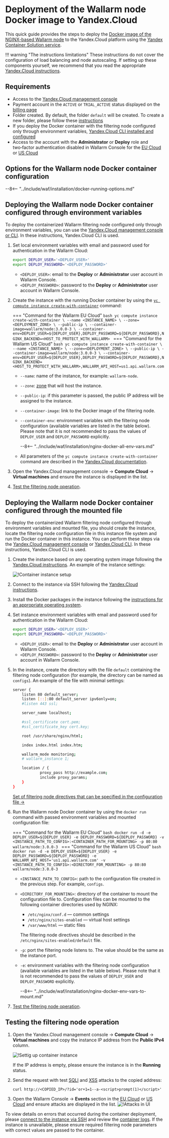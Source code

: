 [allocating-memory-guide]:          ../../../admin-en/configuration-guides/allocate-resources-for-waf-node.md
[mount-config-instr]:               #deploying-the-wallarm-node-docker-container-configured-through-the-mounted-file
[nginx-waf-directives]:             ../../../admin-en/configure-parameters-en.md
[greylist-docs]:                    ../../../user-guides/ip-lists/greylist.md
[filtration-modes-docs]:            ../../../admin-en/configure-wallarm-mode.md

# Deployment of the Wallarm node Docker image to Yandex.Cloud

This quick guide provides the steps to deploy the [Docker image of the NGINX-based Wallarm node](https://hub.docker.com/r/wallarm/node) to the Yandex.Cloud platform using the [Yandex Container Solution service](https://cloud.yandex.com/en/docs/cos/).

!!! warning "The instructions limitations"
    These instructions do not cover the configuration of load balancing and node autoscaling. If setting up these components yourself, we recommend that you read the appropriate [Yandex.Cloud instructions](https://cloud.yandex.com/en/docs/compute/operations/instance-groups/create-autoscaled-group).

## Requirements

* Access to the [Yandex.Cloud management console](https://console.cloud.yandex.com/)
* Payment account in the `ACTIVE` or `TRIAL_ACTIVE` status displayed on the [billing page](https://console.cloud.yandex.com/billing)
* Folder created. By default, the folder `default` will be created. To create a new folder, please follow these [instructions](https://cloud.yandex.com/docs/resource-manager/operations/folder/create)
* If you deploy the Docker container with the filtering node configured only through environment variables, [Yandex.Cloud CLI installed and configured](https://cloud.yandex.com/en/docs/cli/quickstart)
* Access to the account with the **Administrator** or **Deploy** role and two‑factor authentication disabled in Wallarm Console for the [EU Cloud](https://my.wallarm.com/) or [US Cloud](https://us1.my.wallarm.com/)

## Options for the Wallarm node Docker container configuration

--8<-- "../include/waf/installation/docker-running-options.md"

## Deploying the Wallarm node Docker container configured through environment variables

To deploy the containerized Wallarm filtering node configured only through environment variables, you can use the [Yandex.Cloud management console or CLI](https://cloud.yandex.com/en/docs/cos/quickstart). In these instructions, Yandex.Cloud CLI is used.

1. Set local environment variables with email and password used for authentication in the Wallarm Cloud:

    ```bash
    export DEPLOY_USER='<DEPLOY_USER>'
    export DEPLOY_PASSWORD='<DEPLOY_PASSWORD>'
    ```

    * `<DEPLOY_USER>`: email to the **Deploy** or **Administrator** user account in Wallarm Console.
    * `<DEPLOY_PASSWORD>`: password to the **Deploy** or **Administrator** user account in Wallarm Console.
2. Create the instance with the running Docker container by using the [`yc compute instance create-with-container`](https://cloud.yandex.com/en/docs/cli/cli-ref/managed-services/compute/instance/create-with-container) command:

    === "Command for the Wallarm EU Cloud"
        ```bash
        yc compute instance create-with-container \
            --name <INSTANCE_NAME> \
            --zone=<DEPLOYMENT_ZONE> \
            --public-ip \
            --container-image=wallarm/node:3.0.0-3 \
            --container-env=DEPLOY_USER=${DEPLOY_USER},DEPLOY_PASSWORD=${DEPLOY_PASSWORD},NGINX_BACKEND=<HOST_TO_PROTECT_WITH_WALLARM>
        ```
    === "Command for the Wallarm US Cloud"
        ```bash
        yc compute instance create-with-container \
            --name <INSTANCE_NAME> \
            --zone=<DEPLOYMENT_ZONE> \
            --public-ip \
            --container-image=wallarm/node:3.0.0-3 \
            --container-env=DEPLOY_USER=${DEPLOY_USER},DEPLOY_PASSWORD=${DEPLOY_PASSWORD},NGINX_BACKEND=<HOST_TO_PROTECT_WITH_WALLARM>,WALLARM_API_HOST=us1.api.wallarm.com
        ```

    * `--name`: name of the instance, for example: `wallarm-node`.
    * `--zone`: [zone](https://cloud.yandex.com/en/docs/overview/concepts/geo-scope) that will host the instance.
    * `--public-ip`: if this parameter is passed, the public IP address will be assigned to the instance.
    * `--container-image`: link to the Docker image of the filtering node.
    * `--container-env`: environment variables with the filtering node configuration (available variables are listed in the table below). Please note that it is not recommended to pass the values of `DEPLOY_USER` and `DEPLOY_PASSWORD` explicitly.

        --8<-- "../include/waf/installation/nginx-docker-all-env-vars.md"
    
    * All parameters of the `yc compute instance create-with-container` command are described in the [Yandex.Cloud documentation](https://cloud.yandex.com/en/docs/cli/cli-ref/managed-services/compute/instance/create-with-container).
3. Open the Yandex.Cloud management console → **Compute Cloud** → **Virtual machines** and ensure the instance is displayed in the list.
4. [Test the filtering node operation](#testing-the-filtering-node-operation).

## Deploying the Wallarm node Docker container configured through the mounted file

To deploy the containerized Wallarm filtering node configured through environment variables and mounted file, you should create the instance, locate the filtering node configuration file in this instance file system and run the Docker container in this instance. You can perform these steps via the [Yandex.Cloud management console](https://cloud.yandex.com/en/docs/compute/quickstart/) or [Yandex.Cloud CLI](https://cloud.yandex.com/en/docs/cli/cli-ref/managed-services/compute/instance/create). In these instructions, Yandex.Cloud CLI is used.

1. Create the instance based on any operating system image following the [Yandex.Cloud instructions](https://cloud.yandex.com/en/docs/compute/quickstart/quick-create-linux). An example of the instance settings:

    ![!Container instance setup](../../../images/waf-installation/yandex-cloud/create-vm.png)
2. Connect to the instance via SSH following the [Yandex.Cloud instructions](https://cloud.yandex.com/en/docs/compute/operations/vm-connect/ssh#vm-connect).
3. Install the Docker packages in the instance following the [instructions for an appropriate operating system](https://docs.docker.com/engine/install/#server).
4. Set instance environment variables with email and password used for authentication in the Wallarm Cloud:

    ```bash
    export DEPLOY_USER='<DEPLOY_USER>'
    export DEPLOY_PASSWORD='<DEPLOY_PASSWORD>'
    ```

    * `<DEPLOY_USER>`: email to the **Deploy** or **Administrator** user account in Wallarm Console.
    * `<DEPLOY_PASSWORD>`: password to the **Deploy** or **Administrator** user account in Wallarm Console.
5. In the instance, create the directory with the file `default` containing the filtering node configuration (for example, the directory can be named as `configs`). An example of the file with minimal settings:

    ```bash
    server {
        listen 80 default_server;
        listen [::]:80 default_server ipv6only=on;
        #listen 443 ssl;

        server_name localhost;

        #ssl_certificate cert.pem;
        #ssl_certificate_key cert.key;

        root /usr/share/nginx/html;

        index index.html index.htm;

        wallarm_mode monitoring;
        # wallarm_instance 1;

        location / {
                proxy_pass http://example.com;
                include proxy_params;
        }
    }
    ```

    [Set of filtering node directives that can be specified in the configuration file →](../../../admin-en/configure-parameters-en.md)
6. Run the Wallarm node Docker container by using the `docker run` command with passed environment variables and mounted configuration file:

    === "Command for the Wallarm EU Cloud"
        ```bash
        docker run -d -e DEPLOY_USER=${DEPLOY_USER} -e DEPLOY_PASSWORD=${DEPLOY_PASSWORD} -v <INSTANCE_PATH_TO_CONFIG>:<CONTAINER_PATH_FOR_MOUNTING> -p 80:80 wallarm/node:3.0.0-3
        ```
    === "Command for the Wallarm US Cloud"
        ```bash
        docker run -d -e DEPLOY_USER=${DEPLOY_USER} -e DEPLOY_PASSWORD=${DEPLOY_PASSWORD} -e WALLARM_API_HOST='us1.api.wallarm.com' -v <INSTANCE_PATH_TO_CONFIG>:<DIRECTORY_FOR_MOUNTING> -p 80:80 wallarm/node:3.0.0-3
        ```

    * `<INSTANCE_PATH_TO_CONFIG>`: path to the configuration file created in the previous step. For example, `configs`.
    * `<DIRECTORY_FOR_MOUNTING>`: directory of the container to mount the configuration file to. Configuration files can be mounted to the following container directories used by NGINX:

        * `/etc/nginx/conf.d` — common settings
        * `/etc/nginx/sites-enabled` — virtual host settings
        * `/var/www/html` — static files

        The filtering node directives should be described in the `/etc/nginx/sites-enabled/default` file.
    
    * `-p`: port the filtering node listens to. The value should be the same as the instance port.
    * `-e`: environment variables with the filtering node configuration (available variables are listed in the table below). Please note that it is not recommended to pass the values of `DEPLOY_USER` and `DEPLOY_PASSWORD` explicitly.

        --8<-- "../include/waf/installation/nginx-docker-env-vars-to-mount.md"
7. [Test the filtering node operation](#testing-the-filtering-node-operation).

## Testing the filtering node operation

1. Open the Yandex.Cloud management console → **Compute Cloud** → **Virtual machines** and copy the instance IP address from the **Public IPv4** column.

    ![!Settig up container instance](../../../images/waf-installation/yandex-cloud/container-copy-ip.png)

    If the IP address is empty, please ensure the instance is in the **Running** status.

2. Send the request with test [SQLI](../../../attacks-vulns-list.md#sql-injection) and [XSS](../../../attacks-vulns-list.md#crosssite-scripting-xss) attacks to the copied address:

    ```
    curl http://<COPIED_IP>/?id='or+1=1--a-<script>prompt(1)</script>'
    ```
3. Open the Wallarm Console → **Events** section in the [EU Cloud](https://my.wallarm.com/search) or [US Cloud](https://us1.my.wallarm.com/search) and ensure attacks are displayed in the list.
    ![!Attacks in UI](../../../images/admin-guides/test-attacks.png)

To view details on errors that occurred during the container deployment, please [connect to the instance via SSH](https://cloud.yandex.com/en/docs/compute/operations/vm-connect/ssh) and review the [container logs](../../../admin-en/configure-logging.md). If the instance is unavailable, please ensure required filtering node parameters with correct values are passed to the container.
